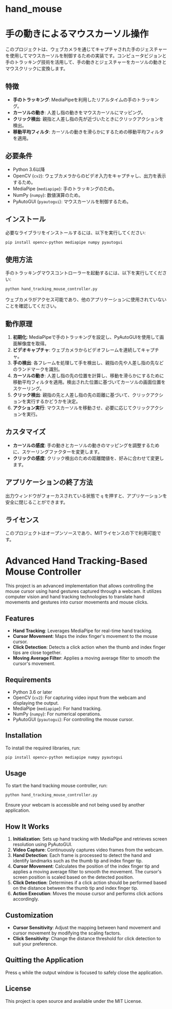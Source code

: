 # hand_mouse



# 手の動きによるマウスカーソル操作

このプロジェクトは、ウェブカメラを通じてキャプチャされた手のジェスチャーを使用してマウスカーソルを制御するための実装です。コンピュータビジョンと手のトラッキング技術を活用して、手の動きとジェスチャーをカーソルの動きとマウスクリックに変換します。

## 特徴

- **手のトラッキング**: MediaPipeを利用したリアルタイムの手のトラッキング。
- **カーソルの動き**: 人差し指の動きをマウスカーソルにマッピング。
- **クリック検出**: 親指と人差し指の先が近づいたときにクリックアクションを検出。
- **移動平均フィルタ**: カーソルの動きを滑らかにするための移動平均フィルタを適用。

## 必要条件

- Python 3.6以降
- OpenCV (`cv2`): ウェブカメラからのビデオ入力をキャプチャし、出力を表示するため。
- MediaPipe (`mediapipe`): 手のトラッキングのため。
- NumPy (`numpy`): 数値演算のため。
- PyAutoGUI (`pyautogui`): マウスカーソルを制御するため。

## インストール

必要なライブラリをインストールするには、以下を実行してください:

```bash
pip install opencv-python mediapipe numpy pyautogui
```

## 使用方法

手のトラッキングマウスコントローラーを起動するには、以下を実行してください:

```bash
python hand_tracking_mouse_controller.py
```

ウェブカメラがアクセス可能であり、他のアプリケーションに使用されていないことを確認してください。

## 動作原理

1. **初期化**: MediaPipeで手のトラッキングを設定し、PyAutoGUIを使用して画面解像度を取得。
2. **ビデオキャプチャ**: ウェブカメラからビデオフレームを連続してキャプチャ。
3. **手の検出**: 各フレームを処理して手を検出し、親指の先や人差し指の先などのランドマークを識別。
4. **カーソルの動き**: 人差し指の先の位置を計算し、移動を滑らかにするために移動平均フィルタを適用。検出された位置に基づいてカーソルの画面位置をスケーリング。
5. **クリック検出**: 親指の先と人差し指の先の距離に基づいて、クリックアクションを実行するかどうかを決定。
6. **アクション実行**: マウスカーソルを移動させ、必要に応じてクリックアクションを実行。

## カスタマイズ

- **カーソルの感度**: 手の動きとカーソルの動きのマッピングを調整するために、スケーリングファクターを変更します。
- **クリックの感度**: クリック検出のための距離閾値を、好みに合わせて変更します。

## アプリケーションの終了方法

出力ウィンドウがフォーカスされている状態で `q` を押すと、アプリケーションを安全に閉じることができます。

## ライセンス

このプロジェクトはオープンソースであり、MITライセンスの下で利用可能です。


# Advanced Hand Tracking-Based Mouse Controller

This project is an advanced implementation that allows controlling the mouse cursor using hand gestures captured through a webcam. It utilizes computer vision and hand tracking technologies to translate hand movements and gestures into cursor movements and mouse clicks.

## Features

- **Hand Tracking**: Leverages MediaPipe for real-time hand tracking.
- **Cursor Movement**: Maps the index finger's movement to the mouse cursor.
- **Click Detection**: Detects a click action when the thumb and index finger tips are close together.
- **Moving Average Filter**: Applies a moving average filter to smooth the cursor's movement.

## Requirements

- Python 3.6 or later
- OpenCV (`cv2`): For capturing video input from the webcam and displaying the output.
- MediaPipe (`mediapipe`): For hand tracking.
- NumPy (`numpy`): For numerical operations.
- PyAutoGUI (`pyautogui`): For controlling the mouse cursor.

## Installation

To install the required libraries, run:

```bash
pip install opencv-python mediapipe numpy pyautogui
```

## Usage

To start the hand tracking mouse controller, run:

```bash
python hand_tracking_mouse_controller.py
```

Ensure your webcam is accessible and not being used by another application.

## How It Works

1. **Initialization**: Sets up hand tracking with MediaPipe and retrieves screen resolution using PyAutoGUI.
2. **Video Capture**: Continuously captures video frames from the webcam.
3. **Hand Detection**: Each frame is processed to detect the hand and identify landmarks such as the thumb tip and index finger tip.
4. **Cursor Movement**: Calculates the position of the index finger tip and applies a moving average filter to smooth the movement. The cursor's screen position is scaled based on the detected position.
5. **Click Detection**: Determines if a click action should be performed based on the distance between the thumb tip and index finger tip.
6. **Action Execution**: Moves the mouse cursor and performs click actions accordingly.

## Customization

- **Cursor Sensitivity**: Adjust the mapping between hand movement and cursor movement by modifying the scaling factors.
- **Click Sensitivity**: Change the distance threshold for click detection to suit your preference.

## Quitting the Application

Press `q` while the output window is focused to safely close the application.

## License

This project is open source and available under the MIT License.
